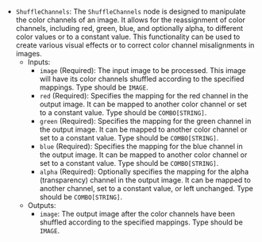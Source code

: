 - `ShuffleChannels`: The `ShuffleChannels` node is designed to manipulate the color channels of an image. It allows for the reassignment of color channels, including red, green, blue, and optionally alpha, to different color values or to a constant value. This functionality can be used to create various visual effects or to correct color channel misalignments in images.
    - Inputs:
        - `image` (Required): The input image to be processed. This image will have its color channels shuffled according to the specified mappings. Type should be `IMAGE`.
        - `red` (Required): Specifies the mapping for the red channel in the output image. It can be mapped to another color channel or set to a constant value. Type should be `COMBO[STRING]`.
        - `green` (Required): Specifies the mapping for the green channel in the output image. It can be mapped to another color channel or set to a constant value. Type should be `COMBO[STRING]`.
        - `blue` (Required): Specifies the mapping for the blue channel in the output image. It can be mapped to another color channel or set to a constant value. Type should be `COMBO[STRING]`.
        - `alpha` (Required): Optionally specifies the mapping for the alpha (transparency) channel in the output image. It can be mapped to another channel, set to a constant value, or left unchanged. Type should be `COMBO[STRING]`.
    - Outputs:
        - `image`: The output image after the color channels have been shuffled according to the specified mappings. Type should be `IMAGE`.
